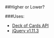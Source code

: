 ##Higher or Lower?

###Uses:

- [Deck of Cards API](http://deckofcardsapi.com/)
- [jQuery v1.11.3](https://jquery.com/)